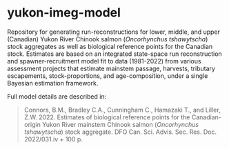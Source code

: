 # yukon-imeg-model

Repository for generating run-reconstructions for lower, middle, and upper (Canadian) Yukon River Chinook salmon (*Oncorhynchus tshawytscha*) stock aggregates as well as biological reference points for the Canadian stock. Estimates are based on an integrated state-space run reconstruction and spawner-recruitment model fit to data (1981-2022) from various assessment projects that estimate mainstem passage, harvests, tributary escapements, stock-proportions, and age-composition, under a single Bayesian estimation framework. 

Full model details are described in: 

>Connors, B.M., Bradley C.A., Cunningham C., Hamazaki T., and Liller, Z.W. 2022. Estimates of biological reference points for the Canadian-origin Yukon River mainstem Chinook salmon (*Oncorhynchus tshawytscha*) stock aggregate. DFO Can. Sci. Advis. Sec. Res. Doc. 2022/031.iv + 100 p.
